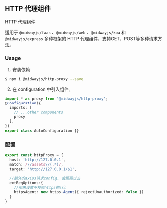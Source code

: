 ## HTTP 代理组件

HTTP 代理组件

适用于 `@midwayjs/faas` 、`@midwayjs/web` 、`@midwayjs/koa` 和 `@midwayjs/express` 多种框架的 HTTP 代理组件，支持GET、POST等多种请求方法。

### Usage

1. 安装依赖

```bash
$ npm i @midwayjs/http-proxy --save
```

2. 在 configuration 中引入组件,
```ts
import * as proxy from '@midwayjs/http-proxy';
@Configuration({
  imports: [
    // ...other components
    proxy
  ],
})
export class AutoConfiguration {}
```

### 配置

```ts
export const httpProxy = {
  host: 'http://127.0.0.1',
  match: /\/assets\/(.*)/,
  target: 'http://127.0.0.1/$1',

  //额外的axios请求config, 会照搬过去
  extReqOptions:{
    //用来设置不校验https的ssl
    httpsAgent: new https.Agent({ rejectUnauthorized: false })
  }
}
```
